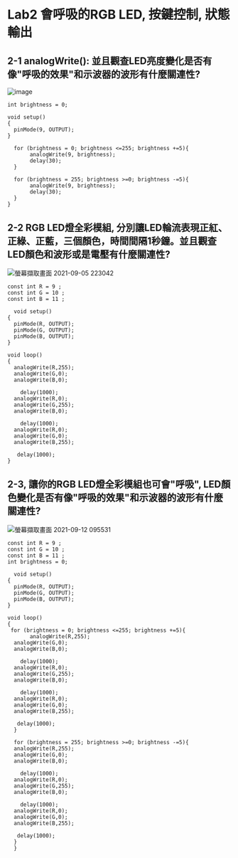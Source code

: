 # Lab2 會呼吸的RGB LED,  按鍵控制, 狀態輸出

## 2-1 analogWrite(): 並且觀查LED亮度變化是否有像"呼吸的效果"和示波器的波形有什麼關連性?

![image](https://user-images.githubusercontent.com/89327102/132112778-84441431-1758-4613-841f-012d42b53cea.png)

````
int brightness = 0;

void setup()
{
  pinMode(9, OUTPUT);
}

  for (brightness = 0; brightness <=255; brightness +=5){
       analogWrite(9, brightness);
       delay(30); 
  }    
  
  for (brightness = 255; brightness >=0; brightness -=5){
       analogWrite(9, brightness);
       delay(30); 
  }
}
````
## 2-2 RGB LED燈全彩模組, 分別讓LED輪流表現正紅、正綠、正藍，三個顏色，時間間隔1秒鐘。並且觀查LED顏色和波形或是電壓有什麼關連性?

![螢幕擷取畫面 2021-09-05 223042](https://user-images.githubusercontent.com/89327102/132130600-05502901-eeea-49e2-808c-841dabce77f7.jpg)

````
const int R = 9 ;
const int G = 10 ;
const int B = 11 ;

  void setup()
{
  pinMode(R, OUTPUT);
  pinMode(G, OUTPUT);
  pinMode(B, OUTPUT);
}

void loop()
{
  analogWrite(R,255);
  analogWrite(G,0);
  analogWrite(B,0);
    
    delay(1000);
  analogWrite(R,0);
  analogWrite(G,255);
  analogWrite(B,0);
    
    delay(1000); 
  analogWrite(R,0);
  analogWrite(G,0);
  analogWrite(B,255);
  
   delay(1000); 
}
````

## 2-3, 讓你的RGB LED燈全彩模組也可會"呼吸", LED顏色變化是否有像"呼吸的效果"和示波器的波形有什麼關連性?

![螢幕擷取畫面 2021-09-12 095531](https://user-images.githubusercontent.com/89327102/132968047-973ca7d8-449f-4aac-ab43-09035f634c7d.jpg)

````
const int R = 9 ;
const int G = 10 ;
const int B = 11 ;
int brightness = 0;

  void setup()
{
  pinMode(R, OUTPUT);
  pinMode(G, OUTPUT);
  pinMode(B, OUTPUT);
}

void loop()
{
 for (brightness = 0; brightness <=255; brightness +=5){
       analogWrite(R,255);
  analogWrite(G,0);
  analogWrite(B,0);
    
    delay(1000);
  analogWrite(R,0);
  analogWrite(G,255);
  analogWrite(B,0);
    
    delay(1000); 
  analogWrite(R,0);
  analogWrite(G,0);
  analogWrite(B,255);
  
   delay(1000); 
  }    
  
  for (brightness = 255; brightness >=0; brightness -=5){
  analogWrite(R,255);
  analogWrite(G,0);
  analogWrite(B,0);
   
    delay(1000);
  analogWrite(R,0);
  analogWrite(G,255);
  analogWrite(B,0);
    
    delay(1000); 
  analogWrite(R,0);
  analogWrite(G,0);
  analogWrite(B,255);
  
   delay(1000); 
  }
  }
  ````
